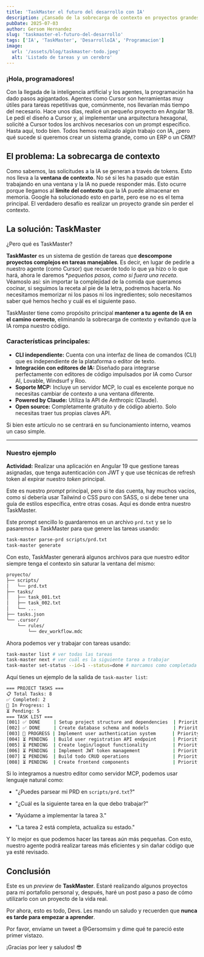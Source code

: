 ```yaml
---
title: 'TaskMaster el futuro del desarrollo con IA'
description: ¿Cansado de la sobrecarga de contexto en proyectos grandes con IA? TaskMaster descompone tareas complejas, manteniendo a tu agente de IA enfocado. Ideal para desarrolladores.
pubDate: 2025-07-03
author: Gersom Hernandez
slug: 'taskmaster-el-futuro-del-desarrollo'
tags: ['IA', 'TaskMaster', 'DesarrolloIA', 'Programacion']
image:
  url: '/assets/blog/taskmaster-todo.jpeg'
  alt: 'Listado de tareas y un cerebro'
---
```


### ¡Hola, programadores!

Con la llegada de la inteligencia artificial y los agentes, la programación ha dado pasos agigantados. Agentes como Cursor son herramientas muy útiles para tareas repetitivas que, comúnmente, nos llevarían más tiempo del necesario. Hace unos días, realicé un pequeño proyecto en Angular 18. Le pedí el diseño a Cursor y, al implementar una arquitectura hexagonal, solicité a Cursor todos los archivos necesarios con un prompt específico. Hasta aquí, todo bien. Todos hemos realizado algún trabajo con IA, ¿pero qué sucede si queremos crear un sistema grande, como un ERP o un CRM?

## El problema: La sobrecarga de contexto

Como sabemos, las solicitudes a la IA se generan a través de tokens. Esto nos lleva a la **ventana de contexto**. No sé si les ha pasado que están trabajando en una ventana y la IA no puede responder más. Esto ocurre porque llegamos al **límite del contexto** que la IA puede almacenar en memoria. Google ha solucionado esto en parte, pero ese no es el tema principal. El verdadero desafío es realizar un proyecto grande sin perder el contexto.

## La solución: TaskMaster

¿Pero qué es TaskMaster?

**TaskMaster** es un sistema de gestión de tareas que **descompone proyectos complejos en tareas manejables**. Es decir, en lugar de pedirle a nuestro agente (como Cursor) que recuerde todo lo que ya hizo o lo que hará, ahora le daremos \*_pequeños pasos, como si fuera una receta_. Véamoslo así: sin importar la complejidad de la comida que queramos cocinar, si seguimos la receta al pie de la letra, podremos hacerla. No necesitamos memorizar ni los pasos ni los ingredientes; solo necesitamos saber qué hemos hecho y cuál es el siguiente paso.

TaskMaster tiene como propósito principal **mantener a tu agente de IA en el camino correcto**, eliminando la sobrecarga de contexto y evitando que la IA rompa nuestro código.

### Características principales:

- **CLI independiente:** Cuenta con una interfaz de línea de comandos (CLI) que es independiente de la plataforma o editor de texto.
- **Integración con editores de IA:** Diseñado para integrarse perfectamente con editores de código impulsados por IA como Cursor AI, Lovable, Windsurf y Roo.
- **Soporte MCP:** Incluye un servidor MCP, lo cual es excelente porque no necesitas cambiar de contexto a una ventana diferente.
- **Powered by Claude:** Utiliza la API de Anthropic (Claude).
- **Open source:** Completamente gratuito y de código abierto. Solo necesitas traer tus propias claves API.

Si bien este artículo no se centrará en su funcionamiento interno, veamos un caso simple.

---

### Nuestro ejemplo

**Actividad:** Realizar una aplicación en Angular 19 que gestione tareas asignadas, que tenga autenticación con JWT y que use técnicas de refresh token al expirar nuestro _token_ principal.

Este es nuestro _prompt_ principal, pero si te das cuenta, hay muchos vacíos, como si debería usar Tailwind o CSS puro con SASS, o si debe tener una guía de estilos específica, entre otras cosas. Aquí es donde entra nuestro TaskMaster.

Este prompt sencillo lo guardaremos en un archivo `prd.txt` y se lo pasaremos a TaskMaster para que genere las tareas usando:

```bash
task-master parse-prd scripts/prd.txt
task-master generate
```

Con esto, TaskMaster generará algunos archivos para que nuestro editor siempre tenga el contexto sin saturar la ventana del mismo:

```bash
proyecto/
├── scripts/
│   └── prd.txt
├── tasks/
│   ├── task_001.txt
│   ├── task_002.txt
│   └── ...
├── tasks.json
└── .cursor/
    └── rules/
        └── dev_workflow.mdc
```

Ahora podemos ver y trabajar con tareas usando:

```bash
task-master list # ver todas las tareas
task-master next # ver cuál es la siguiente tarea a trabajar
task-master set-status --id=1 --status=done # marcamos como completada una tarea
```

Aquí tienes un ejemplo de la salida de `task-master list`:

```bash
=== PROJECT TASKS ===
📋 Total Tasks: 8
✅ Completed: 2
🔄 In Progress: 1
⏳ Pending: 5
=== TASK LIST ===
[001] ✅ DONE     | Setup project structure and dependencies  | Priority: high    | Dependencies: none
[002] ✅ DONE     | Create database schema and models         | Priority: high    | Dependencies: 001
[003] 🔄 PROGRESS | Implement user authentication system      | Priority: high    | Dependencies: 002
[004] ⏳ PENDING  | Build user registration API endpoint      | Priority: medium  | Dependencies: 003
[005] ⏳ PENDING  | Create login/logout functionality         | Priority: medium  | Dependencies: 003
[006] ⏳ PENDING  | Implement JWT token management            | Priority: medium  | Dependencies: 004, 005
[007] ⏳ PENDING  | Build todo CRUD operations                | Priority: high    | Dependencies: 006
[008] ⏳ PENDING  | Create frontend components                | Priority: low     | Dependencies: 007
```

Si lo integramos a nuestro editor como servidor MCP, podemos usar lenguaje natural como:

- "¿Puedes parsear mi PRD en `scripts/prd.txt`?"

- "¿Cuál es la siguiente tarea en la que debo trabajar?"

- "Ayúdame a implementar la tarea 3."

- "La tarea 2 está completa, actualiza su estado."

Y lo mejor es que podemos hacer las tareas aún más pequeñas. Con esto, nuestro agente podrá realizar tareas más eficientes y sin dañar código que ya esté revisado.

## Conclusión

Este es un _preview_ de **TaskMaster**. Estaré realizando algunos proyectos para mi portafolio personal y, después, haré un post paso a paso de cómo utilizarlo con un proyecto de la vida real.

Por ahora, esto es todo, Devs. Les mando un saludo y recuerden que **nunca es tarde para empezar a aprender**.

Por favor, envíame un tweet a @Gersomsim y dime qué te pareció este primer vistazo.

¡Gracias por leer y saludos! 😎
